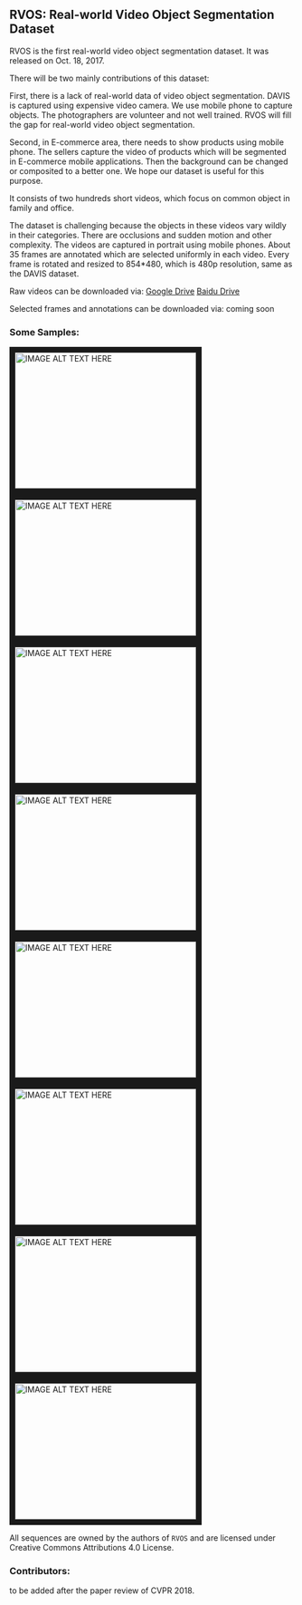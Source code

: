 ## RVOS: Real-world Video Object Segmentation Dataset
  
RVOS is the first real-world video object segmentation dataset. It was released on Oct. 18, 2017.
  
There will be two mainly contributions of this dataset: 
  
First, there is a lack of real-world data of video object segmentation. DAVIS is captured using expensive video camera. We use mobile phone to capture objects. The photographers are volunteer and not well trained. RVOS will fill the gap for real-world video object segmentation. 
  
Second, in E-commerce area, there needs to show products using mobile phone. The sellers capture the video of products which will be segmented in E-commerce mobile applications. Then the background can be changed or composited to a better one. We hope our dataset is useful for this purpose. 
  
It consists of two hundreds short videos, which focus on common object in family and office.
  
The dataset is challenging because the objects in these videos vary wildly in their categories. There are occlusions and sudden motion and other complexity. The videos are captured in portrait using mobile phones. About 35 frames are annotated which are selected uniformly in each video. Every frame is rotated and resized to 854*480, which is 480p resolution, same as the DAVIS dataset.
  
Raw videos can be downloaded via: <a href="https://drive.google.com/open?id=0B7mv0bFAqJGEbGNTdjVBNW40QjQ">Google Drive</a>   <a href="https://pan.baidu.com/s/1c2NGOLE">Baidu Drive</a>    
  
Selected frames and annotations can be downloaded via: coming soon 

### Some Samples:
<a href="http://www.youtube.com/watch?feature=player_embedded&v=d8aBkJ10MnI
" target="_blank"><img src="https://img.youtube.com/vi/d8aBkJ10MnI/0.jpg" 
alt="IMAGE ALT TEXT HERE" width="320" height="240" border="10" /></a>
<a href="http://www.youtube.com/watch?feature=player_embedded&v=K8IKsPgdNJA
" target="_blank"><img src="https://img.youtube.com/vi/K8IKsPgdNJA/0.jpg" 
alt="IMAGE ALT TEXT HERE" width="320" height="240" border="10" /></a>
<a href="http://www.youtube.com/watch?feature=player_embedded&v=mLlGPSYsL8Q
" target="_blank"><img src="https://img.youtube.com/vi/mLlGPSYsL8Q/0.jpg" 
alt="IMAGE ALT TEXT HERE" width="320" height="240" border="10" /></a>
<a href="http://www.youtube.com/watch?feature=player_embedded&v=LBOShbTMHtY
" target="_blank"><img src="https://img.youtube.com/vi/LBOShbTMHtY/0.jpg" 
alt="IMAGE ALT TEXT HERE" width="320" height="240" border="10" /></a>
<a href="http://www.youtube.com/watch?feature=player_embedded&v=C6bvSH66gPc
" target="_blank"><img src="https://img.youtube.com/vi/C6bvSH66gPc/0.jpg" 
alt="IMAGE ALT TEXT HERE" width="320" height="240" border="10" /></a>
<a href="http://www.youtube.com/watch?feature=player_embedded&v=Ecnm6xvbTE4
" target="_blank"><img src="https://img.youtube.com/vi/Ecnm6xvbTE4/0.jpg" 
alt="IMAGE ALT TEXT HERE" width="320" height="240" border="10" /></a>
<a href="http://www.youtube.com/watch?feature=player_embedded&v=FdGfQhKliqs
" target="_blank"><img src="https://img.youtube.com/vi/FdGfQhKliqs/0.jpg" 
alt="IMAGE ALT TEXT HERE" width="320" height="240" border="10" /></a>
<a href="http://www.youtube.com/watch?feature=player_embedded&v=84qyzuq-LAA
" target="_blank"><img src="https://img.youtube.com/vi/84qyzuq-LAA/0.jpg" 
alt="IMAGE ALT TEXT HERE" width="320" height="240" border="10" /></a>

All sequences are owned by the authors of `RVOS` and are licensed under Creative Commons Attributions 4.0 License.

### Contributors:
to be added after the paper review of CVPR 2018. 
